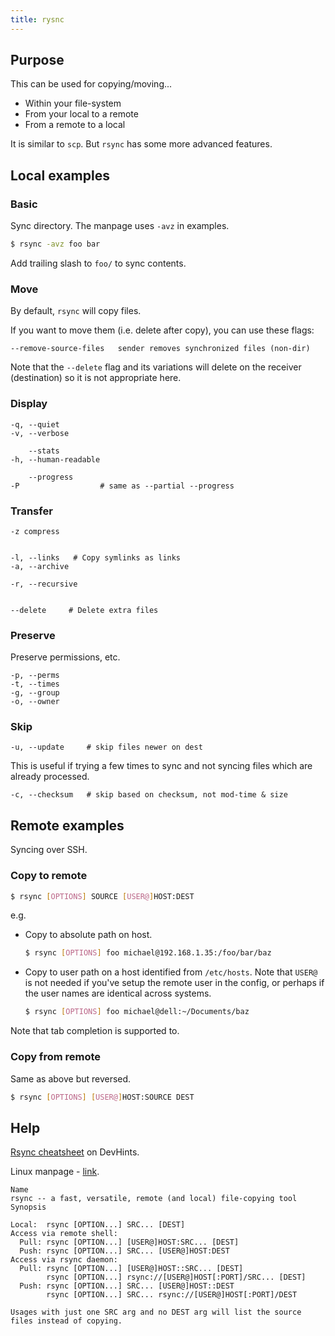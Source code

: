 ```yaml
---
title: rysnc
---
```


## Purpose

This can be used for copying/moving...

- Within your file-system
- From your local to a remote
- From a remote to a local

It is similar to `scp`. But `rsync` has some more advanced features.


## Local examples

### Basic

Sync directory. The manpage uses `-avz` in examples.

```sh
$ rsync -avz foo bar
```

Add trailing slash to `foo/` to sync contents.

### Move

By default, `rsync` will copy files.

If you want to move them (i.e. delete after copy), you can use these flags:

```
--remove-source-files   sender removes synchronized files (non-dir)
```

Note that the `--delete` flag and its variations will delete on the receiver (destination) so it is not appropriate here.


### Display

```
-q, --quiet
-v, --verbose

    --stats
-h, --human-readable

    --progress
-P                  # same as --partial --progress
```

### Transfer

```
-z compress


-l, --links   # Copy symlinks as links
-a, --archive

-r, --recursive


--delete     # Delete extra files     
```

### Preserve

Preserve permissions, etc.

```
-p, --perms   
-t, --times
-g, --group 
-o, --owner
```

### Skip

```
-u, --update     # skip files newer on dest
```

This is useful if trying a few times to sync and not syncing files which are already processed.

```
-c, --checksum   # skip based on checksum, not mod-time & size
```


## Remote examples

Syncing over SSH.


### Copy to remote

```sh
$ rsync [OPTIONS] SOURCE [USER@]HOST:DEST
```

e.g.

- Copy to absolute path on host.
    ```sh
    $ rsync [OPTIONS] foo michael@192.168.1.35:/foo/bar/baz
    ```
- Copy to user path on a host identified from `/etc/hosts`. Note that `USER@` is not needed if you've setup the remote user in the config, or perhaps if the user names are identical across systems.
    ```sh
    $ rsync [OPTIONS] foo michael@dell:~/Documents/baz
    ```

Note that tab completion is supported to.

### Copy from remote

Same as above but reversed.

```sh
$ rsync [OPTIONS] [USER@]HOST:SOURCE DEST
```


## Help

[Rsync cheatsheet](https://devhints.io/rsync) on DevHints.

Linux manpage - [link](https://linux.die.net/man/1/rsync).

```
Name
rsync -- a fast, versatile, remote (and local) file-copying tool
Synopsis

Local:  rsync [OPTION...] SRC... [DEST]
Access via remote shell:
  Pull: rsync [OPTION...] [USER@]HOST:SRC... [DEST]
  Push: rsync [OPTION...] SRC... [USER@]HOST:DEST
Access via rsync daemon:
  Pull: rsync [OPTION...] [USER@]HOST::SRC... [DEST]
        rsync [OPTION...] rsync://[USER@]HOST[:PORT]/SRC... [DEST]
  Push: rsync [OPTION...] SRC... [USER@]HOST::DEST
        rsync [OPTION...] SRC... rsync://[USER@]HOST[:PORT]/DEST

Usages with just one SRC arg and no DEST arg will list the source files instead of copying. 
```
